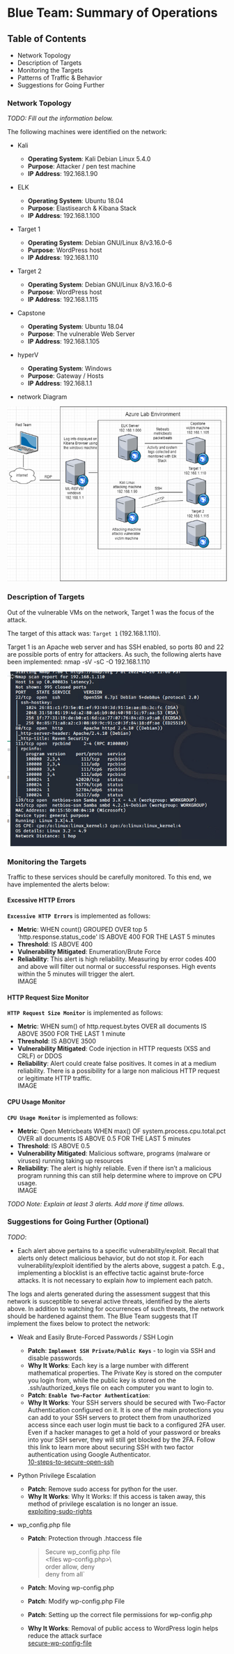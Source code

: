 # Blue Team: Summary of Operations

## Table of Contents
- Network Topology
- Description of Targets
- Monitoring the Targets
- Patterns of Traffic & Behavior
- Suggestions for Going Further

### Network Topology
_TODO: Fill out the information below._

The following machines were identified on the network:
- Kali
  - **Operating System**: Kali Debian Linux 5.4.0
  - **Purpose**: Attacker / pen test machine
  - **IP Address**: 192.168.1.90
- ELK
  - **Operating System**: Ubuntu 18.04
  - **Purpose**: Elastisearch & Kibana Stack
  - **IP Address**: 192.168.1.100
- Target 1
  - **Operating System**: Debian GNU/Linux 8/v3.16.0-6
  - **Purpose**: WordPress host
  - **IP Address**: 192.168.1.110
- Target 2
  - **Operating System**: Debian GNU/Linux 8/v3.16.0-6
  - **Purpose**: WordPress host
  - **IP Address**: 192.168.1.115
- Capstone
  - **Operating System**: Ubuntu 18.04
  - **Purpose**: The vulnerable Web Server
  - **IP Address**: 192.168.1.105
- hyperV
  - **Operating System**: Windows
  - **Purpose**: Gateway / Hosts
  - **IP Address**: 192.168.1.1

- network Diagram
<img src="https://github.com/mhighbe-20/Cybersecurity_Final_Project/blob/main/Images/Final%20RedvsBlue.drawio.png?raw=true" style="height: 400px; width:600px;"/>

### Description of Targets
Out of the vulnerable VMs on the network, Target 1 was the focus of the attack.

The target of this attack was: `Target 1` (192.168.1.110).

Target 1 is an Apache web server and has SSH enabled, so ports 80 and 22 are possible ports of entry for attackers. As such, the following alerts have been implemented:
nmap -sV -sC -O 192.168.1.110

<img src="https://github.com/mhighbe-20/Cybersecurity_Final_Project/blob/main/Images/RedTeam/Target-1_nmap.png?raw=true" style="height: 400px; width:600px;"/>

### Monitoring the Targets

Traffic to these services should be carefully monitored. To this end, we have implemented the alerts below:

#### Excessive HTTP Errors

**`Excessive HTTP Errors`**  is implemented as follows:
  - **Metric**: WHEN count() GROUPED OVER top 5 'http.response.status_code' IS ABOVE 400 FOR THE LAST 5 minutes
  - **Threshold**: IS ABOVE 400
  - **Vulnerability Mitigated**: Enumeration/Brute Force
  - **Reliability**: This alert is high reliability. Measuring by error codes 400 and above will filter out normal or successful responses. High events within the 5 minutes will trigger the alert.   
  IMAGE

#### HTTP Request Size Monitor
**`HTTP Request Size Monitor`** is implemented as follows:
  - **Metric**: WHEN sum() of http.request.bytes OVER all documents IS ABOVE 3500 FOR THE LAST 1 minute
  - **Threshold**: IS ABOVE 3500
  - **Vulnerability Mitigated**: Code injection in HTTP requests (XSS and CRLF) or DDOS
  - **Reliability**: Alert could create false positives. It comes in at a medium reliability. There is a possibility for a large non malicious HTTP request or legitimate HTTP traffic.   
IMAGE

#### CPU Usage Monitor
**`CPU Usage Monitor`** is implemented as follows:
  - **Metric**: Open Metricbeats WHEN max() OF system.process.cpu.total.pct OVER all documents IS ABOVE 0.5 FOR THE LAST 5 minutes
  - **Threshold**: IS ABOVE 0.5
  - **Vulnerability Mitigated**: Malicious software, programs (malware or viruses) running taking up resources
  - **Reliability**: The alert is highly reliable. Even if there isn’t a malicious program running this can still help determine where to improve on CPU usage.   
  IMAGE

_TODO Note: Explain at least 3 alerts. Add more if time allows._

### Suggestions for Going Further (Optional)
_TODO_:
- Each alert above pertains to a specific vulnerability/exploit. Recall that alerts only detect malicious behavior, but do not stop it. For each vulnerability/exploit identified by the alerts above, suggest a patch. E.g., implementing a blocklist is an effective tactic against brute-force attacks. It is not necessary to explain _how_ to implement each patch.

The logs and alerts generated during the assessment suggest that this network is susceptible to several active threats, identified by the alerts above. In addition to watching for occurrences of such threats, the network should be hardened against them. The Blue Team suggests that IT implement the fixes below to protect the network:

- Weak and Easily Brute-Forced Passwords / SSH Login
  - **Patch**: **`Implement SSH Private/Public Keys`** - to login via SSH and disable passwords.
  - **Why It Works**: Each key is a large number with different mathematical properties. The Private Key is stored on the computer you login from, while the public key is stored on the .ssh/authorized_keys file on each computer you want to login to.
  - **Patch**:  **`Enable Two-Factor Authentication`**:
  - **Why It Works**: Your SSH servers should be secured with Two-Factor Authentication configured on it. It is one of the main protections you can add to your SSH servers to protect them from unauthorized access since each user login must tie back to a configured 2FA user. Even if a hacker manages to get a hold of your password or breaks into your SSH server, they will still get blocked by the 2FA. Follow this link to learn more about securing SSH with two factor authentication using Google Authenticator.   
  [10-steps-to-secure-open-ssh](https://blog.devolutions.net/2017/04/10-steps-to-secure-open-ssh/)


- Python Privilege Escalation
  - **Patch**: Remove sudo access for python for the user.
  - **Why It Works**: Why It Works: If this access is taken away, this method of privilege escalation is no longer an issue.   
 [exploiting-sudo-rights](https://www.hackingarticles.in/linux-privilege-escalation-using-exploiting-sudo-rights/)

- wp_config.php file
  - **Patch**: Protection through .htaccess file    
    >Secure wp_config.php file    
     \<files wp-config.php>\    
     order allow, deny    
     deny from all`    

  - **Patch**: Moving wp-config.php
  - **Patch**: Modify wp-config.php File
  - **Patch**: Setting up the correct file permissions for wp-config.php
  - **Why It Works**: Removal of public access to WordPress login helps reduce the attack surface  
  [secure-wp-config-file](https://www.getastra.com/blog/911/secure-wp-config-file/)
